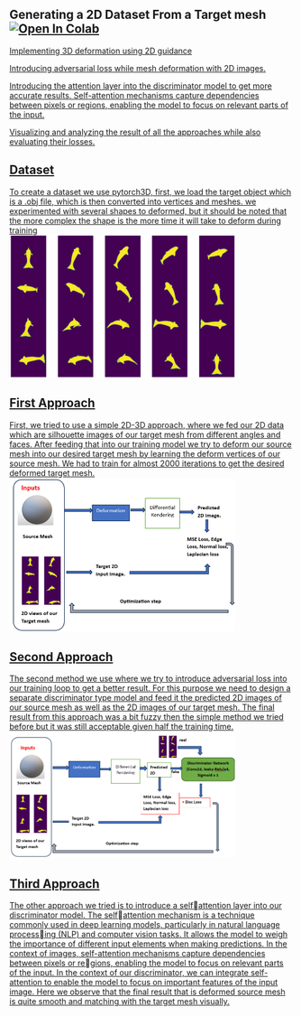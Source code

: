 <h2>Generating a 2D Dataset From a Target mesh<a href= "https://colab.research.google.com/github/shahkarKhan24/Shape-Deformation-and-Pytorch3d/blob/main/Code.ipynb">   <img src="https://colab.research.google.com/assets/colab-badge.svg" alt="Open In Colab"/></h2>

Implementing 3D deformation using 2D guidance

Introducing adversarial loss while mesh deformation with 2D images.

Introducing the attention layer into the discriminator model to get more accurate results. Self-attention mechanisms capture dependencies between pixels or regions, enabling the model to focus on relevant parts of the input.

Visualizing and analyzing the result of all the approaches while also evaluating their losses.
<h2>Dataset</h2>
To create a dataset we use pytorch3D, first, we load the target object which is a .obj file, which is then converted into vertices and meshes. we experimented with several shapes to deformed, but it should be noted that the more complex the shape is the more time it will take to deform during training
<div>
<img src="https://github.com/shahkarKhan24/Shape-Deformation-and-Pytorch3d/blob/main/Images/dataset%20.png" width="400" alt="Dataset"/>
</div>


<h2>First Approach</h2>
First, we tried to use a simple 2D-3D approach, where we fed our 2D data which are silhouette images of our target mesh from different angles and faces. After feeding that into our training model we try to deform our source mesh into our desired target mesh by learning the deform vertices of our source mesh. We had to train for almost 2000 iterations to get the desired deformed target mesh.
<div>
<img src="https://github.com/shahkarKhan24/Shape-Deformation-and-Pytorch3d/blob/main/Images/Aproach%201.png" width="400" alt="A1"/>
</div>


<h2>Second Approach</h2>
The second method we use where we try to introduce adversarial loss into our training loop to get a better result. For this purpose we need to design a separate discriminator type model and feed it the predicted 2D images of our source mesh as well as the 2D images of our target mesh. The final result from this approach was a bit fuzzy then the simple method we tried before but it was still acceptable given half the training time.
<div>
<img src="https://github.com/shahkarKhan24/Shape-Deformation-and-Pytorch3d/blob/main/Images/Aproach%202.png" width="400" alt="A1"/>
</div>




<h2>Third Approach</h2>
The other approach we tried is to introduce a selfattention layer into our discriminator model. The selfattention mechanism is a technique commonly used in deep learning models, particularly in natural language processing (NLP) and computer vision tasks. It allows the model to weigh the importance of different input elements when making predictions. In the context of images, self-attention mechanisms capture dependencies between pixels or regions, enabling the model to focus on relevant parts of the input. In the context of our discriminator, we can integrate self-attention to enable the model to focus on important features of the input image. Here we observe that the final result that is deformed source mesh is quite smooth and matching with the target mesh visually.
